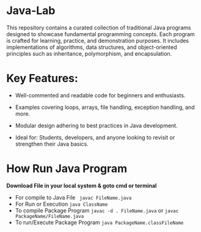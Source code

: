 # Java-Lab
This repository contains a curated collection of traditional Java programs designed to showcase fundamental programming concepts. Each program is crafted for learning, practice, and demonstration purposes. It includes implementations of algorithms, data structures, and object-oriented principles such as inheritance, polymorphism, and encapsulation.

# Key Features:

- Well-commented and readable code for beginners and enthusiasts.

- Examples covering loops, arrays, file handling, exception handling, and more.

- Modular design adhering to best practices in Java development.

- Ideal for: Students, developers, and anyone looking to revisit or strengthen their Java basics.

# How Run Java Program
**Download File in your local system & goto cmd or terminal**
- For compile to Java File
  ` javac FileName.java`
- For Run or Execution
  `java ClassName`
- To compile Package Program
  `javac -d . FileName.java`
  or
  `javac PackageName/FileName.java`
- To run/Execute Package Program
  `java PackageName.classFileName`
